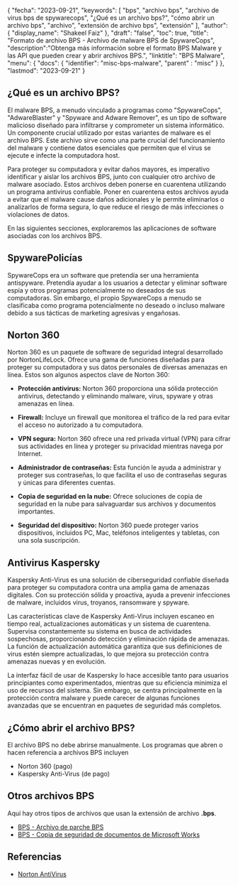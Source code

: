 {
"fecha": "2023-09-21",
  "keywords": [
"bps",
"archivo bps",
"archivo de virus bps de spywarecops",
"¿Qué es un archivo bps?",
"cómo abrir un archivo bps",
"archivo",
"extensión de archivo bps",
"extensión"
],
  "author": {
"display_name": "Shakeel Faiz"
},
"draft": "false",
"toc": true,
"title": "Formato de archivo BPS - Archivo de malware BPS de SpywareCops",
  "description":"Obtenga más información sobre el formato BPS Malware y las API que pueden crear y abrir archivos BPS.",
"linktitle": "BPS Malware",
  "menu": {
    "docs": {
      "identifier": "misc-bps-malware",
"parent" : "misc"
}
},
"lastmod": "2023-09-21"
}

## ¿Qué es un archivo BPS?

El malware BPS, a menudo vinculado a programas como "SpywareCops", "AdwareBlaster" y "Spyware and Adware Remover", es un tipo de software malicioso diseñado para infiltrarse y comprometer un sistema informático. Un componente crucial utilizado por estas variantes de malware es el archivo BPS. Este archivo sirve como una parte crucial del funcionamiento del malware y contiene datos esenciales que permiten que el virus se ejecute e infecte la computadora host.

Para proteger su computadora y evitar daños mayores, es imperativo identificar y aislar los archivos BPS, junto con cualquier otro archivo de malware asociado. Estos archivos deben ponerse en cuarentena utilizando un programa antivirus confiable. Poner en cuarentena estos archivos ayuda a evitar que el malware cause daños adicionales y le permite eliminarlos o analizarlos de forma segura, lo que reduce el riesgo de más infecciones o violaciones de datos.

En las siguientes secciones, exploraremos las aplicaciones de software asociadas con los archivos BPS.

## SpywarePolicías

SpywareCops era un software que pretendía ser una herramienta antispyware. Pretendía ayudar a los usuarios a detectar y eliminar software espía y otros programas potencialmente no deseados de sus computadoras. Sin embargo, el propio SpywareCops a menudo se clasificaba como programa potencialmente no deseado o incluso malware debido a sus tácticas de marketing agresivas y engañosas.

## Norton 360

Norton 360 es un paquete de software de seguridad integral desarrollado por NortonLifeLock. Ofrece una gama de funciones diseñadas para proteger su computadora y sus datos personales de diversas amenazas en línea. Estos son algunos aspectos clave de Norton 360:

- **Protección antivirus:** Norton 360 proporciona una sólida protección antivirus, detectando y eliminando malware, virus, spyware y otras amenazas en línea.

- **Firewall:** Incluye un firewall que monitorea el tráfico de la red para evitar el acceso no autorizado a tu computadora.

- **VPN segura:** Norton 360 ofrece una red privada virtual (VPN) para cifrar sus actividades en línea y proteger su privacidad mientras navega por Internet.

- **Administrador de contraseñas:** Esta función le ayuda a administrar y proteger sus contraseñas, lo que facilita el uso de contraseñas seguras y únicas para diferentes cuentas.

- **Copia de seguridad en la nube:** Ofrece soluciones de copia de seguridad en la nube para salvaguardar sus archivos y documentos importantes.

- **Seguridad del dispositivo:** Norton 360 puede proteger varios dispositivos, incluidos PC, Mac, teléfonos inteligentes y tabletas, con una sola suscripción.

## Antivirus Kaspersky

Kaspersky Anti-Virus es una solución de ciberseguridad confiable diseñada para proteger su computadora contra una amplia gama de amenazas digitales. Con su protección sólida y proactiva, ayuda a prevenir infecciones de malware, incluidos virus, troyanos, ransomware y spyware.

Las características clave de Kaspersky Anti-Virus incluyen escaneo en tiempo real, actualizaciones automáticas y un sistema de cuarentena. Supervisa constantemente su sistema en busca de actividades sospechosas, proporcionando detección y eliminación rápida de amenazas. La función de actualización automática garantiza que sus definiciones de virus estén siempre actualizadas, lo que mejora su protección contra amenazas nuevas y en evolución.

La interfaz fácil de usar de Kaspersky lo hace accesible tanto para usuarios principiantes como experimentados, mientras que su eficiencia minimiza el uso de recursos del sistema. Sin embargo, se centra principalmente en la protección contra malware y puede carecer de algunas funciones avanzadas que se encuentran en paquetes de seguridad más completos.

## ¿Cómo abrir el archivo BPS?

El archivo BPS no debe abrirse manualmente. Los programas que abren o hacen referencia a archivos BPS incluyen

- Norton 360 (pago)
- Kaspersky Anti-Virus (de pago)

## Otros archivos BPS

Aquí hay otros tipos de archivos que usan la extensión de archivo **.bps**.

- [BPS - Archivo de parche BPS](/es/juego/bps/)
- [BPS - Copia de seguridad de documentos de Microsoft Works](/es/misc/bps-works/)

## Referencias
* [Norton AntiVirus](https://en.wikipedia.org/wiki/Norton_AntiVirus)

